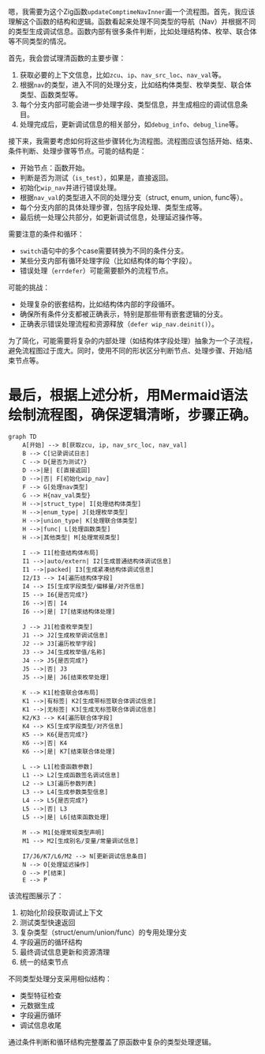 嗯，我需要为这个Zig函数`updateComptimeNavInner`画一个流程图。首先，我应该理解这个函数的结构和逻辑。函数看起来处理不同类型的导航（Nav）并根据不同的类型生成调试信息。函数内部有很多条件判断，比如处理结构体、枚举、联合体等不同类型的情况。

首先，我会尝试理清函数的主要步骤：
1. 获取必要的上下文信息，比如`zcu`、`ip`、`nav_src_loc`、`nav_val`等。
2. 根据`nav`的类型，进入不同的处理分支，比如结构体类型、枚举类型、联合体类型、函数类型等。
3. 每个分支内部可能会进一步处理字段、类型信息，并生成相应的调试信息条目。
4. 处理完成后，更新调试信息的相关部分，如`debug_info`、`debug_line`等。

接下来，我需要考虑如何将这些步骤转化为流程图。流程图应该包括开始、结束、条件判断、处理步骤等节点。可能的结构是：
- 开始节点：函数开始。
- 判断是否为测试（`is_test`），如果是，直接返回。
- 初始化`wip_nav`并进行错误处理。
- 根据`nav_val`的类型进入不同的处理分支（struct, enum, union, func等）。
- 每个分支内部的具体处理步骤，包括字段处理、类型生成等。
- 最后统一处理公共部分，如更新调试信息，处理延迟操作等。

需要注意的条件和循环：
- `switch`语句中的多个case需要转换为不同的条件分支。
- 某些分支内部有循环处理字段（比如结构体的每个字段）。
- 错误处理（`errdefer`）可能需要额外的流程节点。

可能的挑战：
- 处理复杂的嵌套结构，比如结构体内部的字段循环。
- 确保所有条件分支都被正确表示，特别是那些带有嵌套逻辑的分支。
- 正确表示错误处理流程和资源释放（`defer wip_nav.deinit()`）。

为了简化，可能需要将复杂的内部处理（如结构体字段处理）抽象为一个子流程，避免流程图过于庞大。同时，使用不同的形状区分判断节点、处理步骤、开始/结束节点等。

最后，根据上述分析，用Mermaid语法绘制流程图，确保逻辑清晰，步骤正确。
================================================
```mermaid
graph TD
    A[开始] --> B[获取zcu, ip, nav_src_loc, nav_val]
    B --> C[记录调试日志]
    C --> D{是否为测试?}
    D -->|是| E[直接返回]
    D -->|否| F[初始化wip_nav]
    F --> G[处理nav类型]
    G --> H{nav_val类型}
    H -->|struct_type| I[处理结构体类型]
    H -->|enum_type| J[处理枚举类型]
    H -->|union_type| K[处理联合体类型]
    H -->|func| L[处理函数类型]
    H -->|其他类型| M[处理常规类型]
    
    I --> I1[检查结构体布局]
    I1 -->|auto/extern| I2[生成普通结构体调试信息]
    I1 -->|packed| I3[生成紧凑结构体调试信息]
    I2/I3 --> I4[遍历结构体字段]
    I4 --> I5[生成字段类型/偏移量/对齐信息]
    I5 --> I6{是否完成?}
    I6 -->|否| I4
    I6 -->|是| I7[结束结构体处理]
    
    J --> J1[检查枚举类型]
    J1 --> J2[生成枚举调试信息]
    J2 --> J3[遍历枚举字段]
    J3 --> J4[生成枚举值/名称]
    J4 --> J5{是否完成?}
    J5 -->|否| J3
    J5 -->|是| J6[结束枚举处理]
    
    K --> K1[检查联合体布局]
    K1 -->|有标签| K2[生成带标签联合体调试信息]
    K1 -->|无标签| K3[生成无标签联合体调试信息]
    K2/K3 --> K4[遍历联合体字段]
    K4 --> K5[生成字段类型/对齐信息]
    K5 --> K6{是否完成?}
    K6 -->|否| K4
    K6 -->|是| K7[结束联合体处理]
    
    L --> L1[检查函数参数]
    L1 --> L2[生成函数签名调试信息]
    L2 --> L3[遍历参数列表]
    L3 --> L4[生成参数类型信息]
    L4 --> L5{是否完成?}
    L5 -->|否| L3
    L5 -->|是| L6[结束函数处理]
    
    M --> M1[处理常规类型声明]
    M1 --> M2[生成别名/变量/常量调试信息]
    
    I7/J6/K7/L6/M2 --> N[更新调试信息条目]
    N --> O[处理延迟操作]
    O --> P[结束]
    E --> P
``` 

该流程图展示了：
1. 初始化阶段获取调试上下文
2. 测试类型快速返回
3. 复杂类型（struct/enum/union/func）的专用处理分支
4. 字段遍历的循环结构
5. 最终调试信息更新和资源清理
6. 统一的结束节点

不同类型处理分支采用相似结构：
- 类型特征检查
- 元数据生成
- 字段遍历循环
- 调试信息收尾

通过条件判断和循环结构完整覆盖了原函数中复杂的类型处理逻辑。